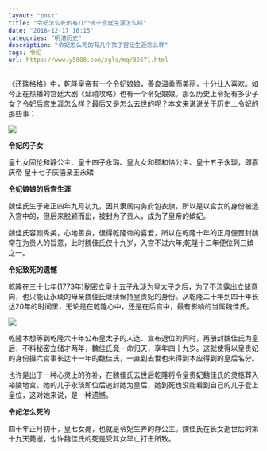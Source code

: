 ```yaml
---
layout: "post"
title: "令妃怎么死的有几个孩子宫廷生涯怎么样"
date: "2018-12-17 16:15"
categories: "明清历史"
description: "令妃怎么死的有几个孩子宫廷生涯怎么样"
tags: 令妃
url: https://www.y5000.com/zgls/mq/32671.html
---
```






《还珠格格》中，乾隆皇帝有一个令妃娘娘，善良温柔而美丽，十分让人喜欢。如今正在热播的宫廷大剧《延禧攻略》也有一个令妃娘娘。那么历史上令妃有多少子女？令妃后宫生涯怎么样？最后又是怎么去世的呢？本文来说说关于历史上令妃的那些事：

![](https://img.y5000.com/uploads/allimg/180910/8-1P910113053156.jpg)

**令妃的子女**

皇七女固伦和静公主、皇十四子永璐、皇九女和硕和恪公主、皇十五子永琰，即嘉庆帝 皇十七子庆僖亲王永璘

**令妃娘娘的后宫生涯**

魏佳氏生于雍正四年九月初九，因其隶属内务府包衣旗，所以是以宫女的身份被选入宫中的，但后来脱颖而出，被封为了贵人，成为了皇帝的嫔妃。

魏佳氏容颜秀美，心地善良，很得乾隆帝的喜爱，所以在乾隆十年的正月便晋封魏常在为贵人的旨意，此时魏佳氏仅十九岁，入宫不过六年;乾隆十二年便位列三嫔之一。

**令妃致死的遗憾**

乾隆在三十七年(1773年)秘密立皇十五子永琰为皇太子之后，为了不流露出立储意向，也只能让永琰的母亲魏佳氏继续保持皇贵妃的身份。从乾隆二十年到四十年长达20年的时间里，无论是在乾隆心中，还是在后宫中，最有影响的当属魏佳氏。

![](https://img.y5000.com/uploads/allimg/180910/8-1P910113106229.jpg)

乾隆本想等到乾隆六十年公布皇太子的人选、宣布退位的同时，再册封魏佳氏为皇后，不料秘密立储才两年，魏佳氏竟一命归天，享年四十九岁。这就使得以皇贵妃的身份摄六宫事长达十一年的魏佳氏，一直到去世也未得到本应得到的皇后名分。

也许是出于一种心灵上的弥补，在魏佳氏去世后乾隆将令皇贵妃魏佳氏的灵柩葬入裕陵地宫。她的儿子永琰即位后追封她为皇后，她到死也没能看到自己的儿子登上皇位，这对她来说，是一种遗憾。

**令妃怎么死的**

四十年正月初十，皇七女薨，也就是令妃生养的静公主。魏佳氏在长女逝世后的第十九天薨逝，也许魏佳氏的死是受其女早亡打击所致。
